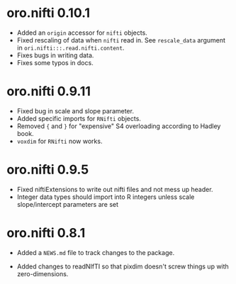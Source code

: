 # oro.nifti 0.10.1

* Added an `origin` accessor for `nifti` objects.
* Fixed rescaling of data when `nifti` read in.  See `rescale_data` argument in `ori.nifti:::.read.nifti.content`.
* Fixes bugs in writing data.
* Fixes some typos in docs.

# oro.nifti 0.9.11

* Fixed bug in scale and slope parameter.
* Added specific imports for `RNifti` objects.
* Removed `{` and `}` for "expensive" S4 overloading according to Hadley book.
* `voxdim` for `RNifti` now works.

# oro.nifti 0.9.5

* Fixed niftiExtensions to write out nifti files and not mess up header.
* Integer data types should import into R integers unless scale slope/intercept parameters are set

# oro.nifti 0.8.1

* Added a `NEWS.md` file to track changes to the package.

* Added changes to readNIfTI so that pixdim doesn't screw things up with 
  zero-dimensions.

